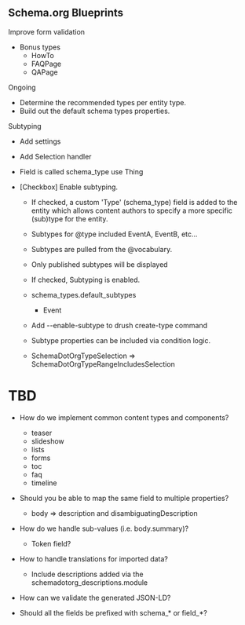 Schema.org Blueprints
---------------------

Improve form validation

- Bonus types
  - HowTo
  - FAQPage
  - QAPage

Ongoing
- Determine the recommended types per entity type.
- Build out the default schema types properties.

Subtyping
- Add settings
- Add Selection handler

- Field is called schema_type use Thing
- [Checkbox] Enable subtyping.
  - If checked, a custom 'Type' (schema_type) field is added to the entity
    which allows content authors to specify a more specific (sub)type for
    the entity.
  - Subtypes for @type included EventA, EventB, etc...
  - Subtypes are pulled from the @vocabulary.
  - Only published subtypes will be displayed

  - If checked, Subtyping is enabled.
  - schema_types.default_subtypes
    - Event
  - Add --enable-subtype to drush create-type command
  - Subtype properties can be included via condition logic.
  - SchemaDotOrgTypeSelection => SchemaDotOrgTypeRangeIncludesSelection


# TBD

- How do we implement common content types and components?
  - teaser
  - slideshow
  - lists
  - forms
  - toc
  - faq
  - timeline

- Should you be able to map the same field to multiple properties?
  - body => description and disambiguatingDescription

- How do we handle sub-values (i.e. body.summary)?
  - Token field?

- How to handle translations for imported data?
  - Include descriptions added via the schemadotorg_descriptions.module

- How can we validate the generated JSON-LD?

- Should all the fields be prefixed with schema_* or field_*?
